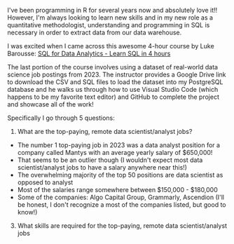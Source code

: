 I've been programming in R for several years now and absolutely love it!! However, I'm always looking to learn new skills and in my new role as a quantitative methodologist, understanding and programming in SQL is necessary in order to extract data from our data warehouse. 

I was excited when I came across this awesome 4-hour course by Luke Barousse: [SQL for Data Analytics - Learn SQL in 4 hours](https://www.youtube.com/watch?v=7mz73uXD9DA)

The last portion of the course involves using a dataset of real-world data science job postings from 2023. The instructor provides a Google Drive link to download the CSV and SQL files to load the dataset into my PostgreSQL database and he walks us through how to use Visual Studio Code (which happens to be my favorite text editor) and GitHub to complete the project and showcase all of the work! 

Specifically I go through 5 questions:

1. What are the top-paying, remote data scientist/analyst jobs?

- The number 1 top-paying job in 2023 was a data analyst position for a company called Mantys with an average yearly salary of $650,000!
- That seems to be an outlier though (I wouldn't expect most data scientist/analyst jobs to have a salary anywhere near this!)
- The overwhelming majority of the top 50 positions are data scientist as opposed to analyst
- Most of the salaries range somewhere between $150,000 - $180,000
- Some of the companies: Algo Capital Group, Grammarly, Ascendion (I'll be honest, I don't recognize a most of the companies listed, but good to know!)

3. What skills are required for the top-paying, remote data scientist/analyst jobs
